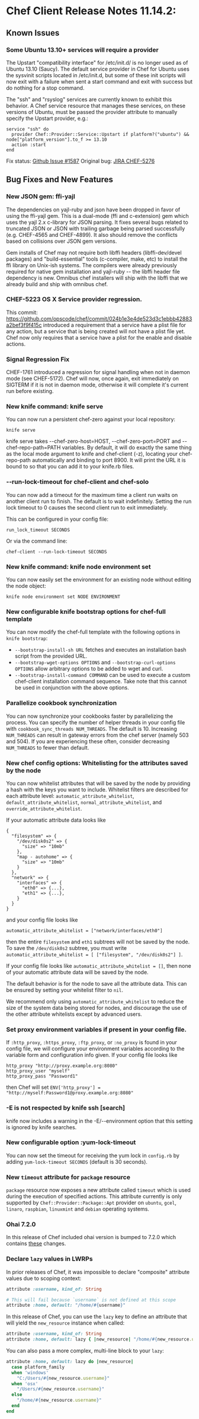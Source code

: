 # Chef Client Release Notes 11.14.2:

## Known Issues

### Some Ubuntu 13.10+ services will require a provider

The Upstart "compatibility interface" for /etc/init.d/ is no longer used as of
Ubuntu 13.10 (Saucy). The default service provider in Chef for Ubuntu uses the sysvinit
scripts located in /etc/init.d, but some of these init scripts will now exit with a failure when
sent a start command and exit with success but do nothing for a stop command.

The "ssh" and "rsyslog" services are currently known to exhibit this behavior. A Chef service resource
that manages these services, on these versions of Ubuntu, must be passed the provider attribute
to manually specify the Upstart provider, e.g.:

```
service "ssh" do
  provider Chef::Provider::Service::Upstart if platform?("ubuntu") && node["platform_version"].to_f >= 13.10
  action :start
end
```

Fix status: [Github Issue #1587](https://github.com/opscode/chef/issues/1587)
Original bug: [JIRA CHEF-5276](https://tickets.opscode.com/browse/CHEF-5276)

## Bug Fixes and New Features

### New JSON gem:  ffi-yajl

The dependencies on yajl-ruby and json have been dropped in favor of using the ffi-yajl gem.  This is a dual-mode
(ffi and c-extension) gem which uses the yajl 2.x c-library for JSON parsing.  It fixes several bugs related to
truncated JSON or JSON with trailing garbage being parsed successfully (e.g. CHEF-4565 and CHEF-4899).  It also should
remove the conflicts based on collisions over JSON gem versions.

Gem installs of Chef may not require both libffi headers (libffi-dev/devel packages) and "build-essential" tools
(c-compiler, make, etc) to install the ffi library on Unix-ish systems.  The compilers were already previously required
for native gem installation and yajl-ruby -- the libffi header file dependency is new.  Omnibus chef installers will
ship with the libffi that we already build and ship with omnibus chef.

### CHEF-5223 OS X Service provider regression.

This commit: https://github.com/opscode/chef/commit/024b1e3e4de523d3c1ebbb42883a2bef3f9f415c
introduced a requirement that a service have a plist file for any
action, but a service that is being created will not have a plist file
yet. Chef now only requires that a service have a plist for the enable
and disable actions.

### Signal Regression Fix

CHEF-1761 introduced a regression for signal handling when not in daemon mode
(see CHEF-5172). Chef will now, once again, exit immediately on SIGTERM if it
is not in daemon mode, otherwise it will complete it's current run before
existing.

### New knife command: knife serve
You can now run a persistent chef-zero against your local repository:

```
knife serve
```

knife serve takes --chef-zero-host=HOST, --chef-zero-port=PORT and --chef-repo-path=PATH variables. By default, it will do exactly the same thing as the local mode argument to knife and chef-client (-z), locating your chef-repo-path automatically and binding to port 8900.  It will print the URL it is bound to so that you can add it to your knife.rb files.

### --run-lock-timeout for chef-client and chef-solo
You can now add a timeout for the maximum time a client run waits on another client run to finish.
The default is to wait indefinitely.
Setting the run lock timeout to 0 causes the second client run to exit immediately.

This can be configured in your config file:
```
run_lock_timeout SECONDS
```

Or via the command line:
```
chef-client --run-lock-timeout SECONDS
```

### New knife command: knife node environment set
You can now easily set the environment for an existing node without editing the node object:

```
knife node environment set NODE ENVIRONMENT
```
### New configurable knife bootstrap options for chef-full template
You can now modify the chef-full template with the following options in `knife bootstrap`:

* `--bootstrap-install-sh URL` fetches and executes an installation bash script from the provided URL.
* `--bootstrap-wget-options OPTIONS` and `--bootstrap-curl-options OPTIONS` allow arbitrary options to be added to wget and curl.
* `--bootstrap-install-command COMMAND` can be used to execute a custom chef-client installation command sequence. Take note that this cannot be used in conjunction with the above options.

### Parallelize cookbook synchronization

You can now synchronize your cookbooks faster by parallelizing the process. You can specify the number of helper threads in your config file with `cookbook_sync_threads NUM_THREADS`. The default is 10. Increasing `NUM_THREADS` can result in gateway errors from the chef server (namely 503 and 504). If you are experiencing these often, consider decreasing `NUM_THREADS` to fewer than default.

### New chef config options: Whitelisting for the attributes saved by the node

You can now whitelist attributes that will be saved by the node by providing a hash with the keys you want to include. Whitelist filters are described for each attribute level: `automatic_attribute_whitelist`, `default_attribute_whitelist`, `normal_attribute_whitelist`, and `override_attribute_whitelist`.

If your automatic attribute data looks like
````
{
  "filesystem" => {
    "/dev/disk0s2" => {
      "size" => "10mb"
    },
    "map - autohome" => {
      "size" => "10mb"
    }
  },
  "network" => {
    "interfaces" => {
      "eth0" => {...},
      "eth1" => {...},
    }
  }
}
````
and your config file looks like
````
automatic_attribute_whitelist = ["network/interfaces/eth0"]
````
then the entire `filesystem` and `eth1` subtrees will not be saved by the node. To save the `/dev/disk0s2` subtree, you must write `automatic_attribute_whitelist = [ ["filesystem", "/dev/disk0s2"] ]`.

If your config file looks like `automatic_attribute_whitelist = []`, then none of your automatic attribute data will be saved by the node.

The default behavior is for the node to save all the attribute data. This can be ensured by setting your whitelist filter to `nil`.

We recommend only using `automatic_attribute_whitelist` to reduce the size of the system data being stored for nodes, and discourage the use of the other attribute whitelists except by advanced users.

### Set proxy environment variables if present in your config file.

If `:http_proxy`, `:https_proxy`, `:ftp_proxy`, or `:no_proxy` is found in your config file, we will configure your environment variables according to the variable form and configuration info given. If your config file looks like

````
http_proxy "http://proxy.example.org:8080"
http_proxy_user "myself"
http_proxy_pass "Password1"
````

then Chef will set `ENV['http_proxy'] = "http://myself:Password1@proxy.example.org:8080"`

### -E is not respected by knife ssh [search]
knife now includes a warning in the -E/--environment option that this setting is ignored by knife searches.

### New configurable option :yum-lock-timeout
You can now set the timeout for receiving the yum lock in `config.rb` by adding `yum-lock-timeout SECONDS` (default is 30 seconds).

### New `timeout` attribute for `package` resource
`package` resource now exposes a new attribute called `timeout` which is used during the execution of specified actions. This attribute currently is only supported by `Chef::Provider::Package::Apt` provider on `ubuntu`, `gcel`, `linaro`, `raspbian`, `linuxmint` and `debian` operating systems.

### Ohai 7.2.0
In this release of Chef included ohai version is bumped to 7.2.0 which contains [these](https://github.com/opscode/ohai/blob/7-stable/CHANGELOG.md) changes.

### Declare `lazy` values in LWRPs
In prior releases of Chef, it was impossible to declare "composite" attribute values due to scoping context:

```ruby
attribute :username, kind_of: String

# This will fail because `username` is not defined at this scope
attribute :home, default: "/home/#{username}"
```

In this release of Chef, you can use the `lazy` key to define an attribute that will yield the `new_resource` instance when called:

```ruby
attribute :username, kind_of: String
attribute :home, default: lazy { |new_resource| "/home/#{new_resource.username}" }
```

You can also pass a more complex, multi-line block to your `lazy`:

```ruby
attribute :home, default: lazy do |new_resource|
  case platform_family
  when 'windows'
    "C:/Users/#{new_resource.username}"
  when 'osx'
    "/Users/#{new_resource.username}"
  else
    "/home/#{new_resource.username}"
  end
end
```
